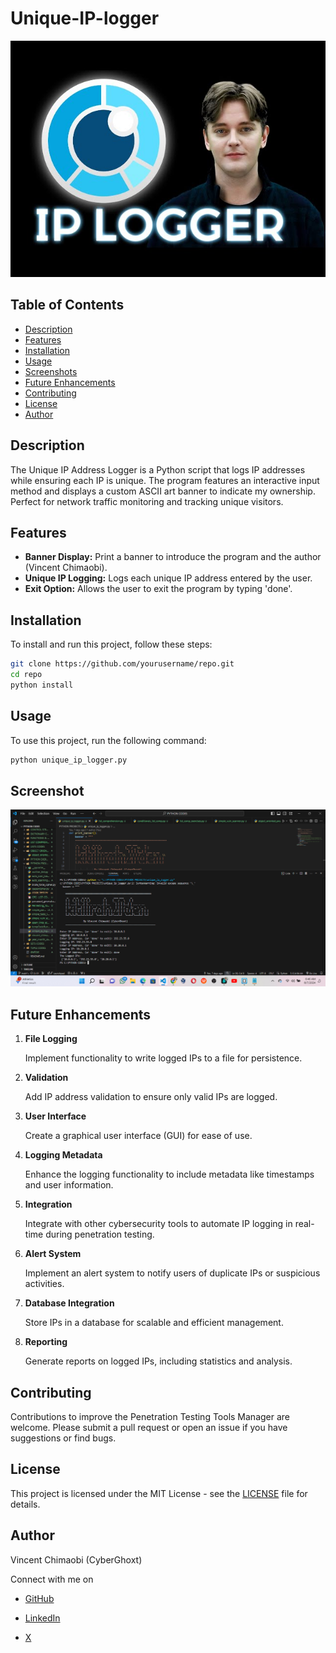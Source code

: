 # Unique-IP-logger
<a>
  <img src="https://github.com/VincentRitchie/Unique-IP-logger/blob/main/unique_ip_logger%20img.jpg" alt="Logo" width="720" />
</a>

## Table of Contents
- [Description](#description)
- [Features](#features)
- [Installation](#installation)
- [Usage](#usage)
- [Screenshots](#screenshots)
- [Future Enhancements](#future-enhancements)
- [Contributing](#contributing)
- [License](#license)
- [Author](#author)

## Description
The Unique IP Address Logger is a Python script that logs IP addresses while ensuring each IP is unique. The program features an interactive input method and displays a custom ASCII art banner to indicate my ownership. Perfect for network traffic monitoring and tracking unique visitors.

## Features
- **Banner Display:** Print a banner to introduce the program and the author (Vincent Chimaobi).
- **Unique IP Logging:** Logs each unique IP address entered by the user.
- **Exit Option:** Allows the user to exit the program by typing 'done'.

## Installation
To install and run this project, follow these steps:

```sh
git clone https://github.com/yourusername/repo.git
cd repo
python install
```

## Usage
To use this project, run the following command:

```sh
python unique_ip_logger.py
```
## Screenshot

![screenshot](https://github.com/VincentRitchie/Unique-IP-logger/blob/main/Unique%20IP%20Logger%20Screenshot.png)

## Future Enhancements

1. **File Logging**

    Implement functionality to write logged IPs to a file for persistence.

2. **Validation**

   Add IP address validation to ensure only valid IPs are logged.

3. **User Interface**

   Create a graphical user interface (GUI) for ease of use.
   
4. **Logging Metadata**

    Enhance the logging functionality to include metadata like timestamps and user information.

5. **Integration**

   Integrate with other cybersecurity tools to automate IP logging in real-time during penetration testing.

6. **Alert System**

   Implement an alert system to notify users of duplicate IPs or suspicious activities.
7. **Database Integration**

   Store IPs in a database for scalable and efficient management.
   
8. **Reporting**

    Generate reports on logged IPs, including statistics and analysis.

## Contributing 

Contributions to improve the Penetration Testing Tools Manager are welcome. Please submit a pull request or open an issue if you have suggestions or find bugs.

##  License

This project is licensed under the MIT License - see the [LICENSE](https://github.com/VincentRitchie/Basic-Vulnerability-Scanner/blob/main/LICENSE) file for details.


## Author

Vincent Chimaobi (CyberGhoxt)

Connect with me on 
- [GitHub](https://www.github.com/VincentRitchie/VincentRitchie)

- [LinkedIn](https://ng.linkedin.com/in/vincent-chimaobi)

- [X](https://x.com/vin_chimaobi042)
